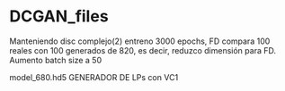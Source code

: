 # DCGAN_files
Manteniendo disc complejo(2) entreno 3000 epochs, FD compara 100 reales con 100 generados de 820, es decir, reduzco dimensión para FD. Aumento batch size a 50

model_680.hd5 GENERADOR DE LPs con VC1


